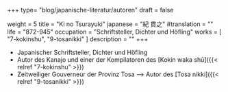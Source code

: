 +++
type= "blog/japanische-literatur/autoren"
draft = false

weight = 5
title = "Ki no Tsurayuki"
japanese = "紀 貫之"
#translation = ""
life = "872-945"
occupation = "Schriftsteller, Dichter und Höfling"
works = [
  "7-kokinshu",
  "9-tosanikki"
]
description = ""
+++

- Japanischer Schriftsteller, Dichter und Höfling
- Autor des Kanajo und einer der Kompilatoren des [Kokin waka shū]({{< relref "7-kokinshu" >}})
- Zeitweiliger Gouverneur der Provinz Tosa --> Autor des [Tosa nikki]({{< relref "9-tosanikki" >}})
